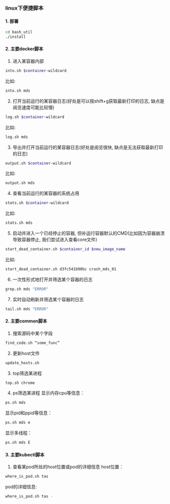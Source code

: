 ### linux下便捷脚本

#### 1. 部署

```bash
cd bash_util
./install
```

#### 2. 主要docker脚本

1. 进入某容器内部
  ```bash
  into.sh $container-wildcard
  ```
  比如:
  ```bash
  into.sh mds
  ```
2. 打开当前运行的某容器日志(好处是可以按shift+g获取最新打印的日志, 缺点是阅览速度可能比较慢)
  ```bash
  log.sh $container-wildcard
  ```
  比如:
  ```bash
  log.sh mds
  ```
3. 导出并打开当前运行的某容器日志(好处是阅览很快, 缺点是无法获取最新打印的日志)
  ```bash
  output.sh $container-wildcard
  ```
  比如:
  ```bash
  output.sh mds
  ```
4. 查看当前运行的某容器的系统占用
  ```bash
  stats.sh $container-wildcard
  ```
  比如:
  ```bash
  stats.sh mds
  ```
5. 启动并进入一个已经停止的容器, 但补运行容器默认的CMD(比如因为容器崩溃导致容器停止, 我们尝试进入查看core文件)
  ```bash
  start_dead_container.sh $container_id $new_image_name
  ```
  比如:
  ```bash
  start_dead_container.sh d3fc541b90bc crash_mds_01
  ```

6. 一次性形式地打开并筛选某个容器的日志
  ```bash
  grep.sh mds "ERROR"
  ```

7. 实时自动刷新并筛选某个容器的日志
  ```bash
  tail.sh mds "ERROR"
  ```
####  2. 主要common脚本
1. 搜索源码中某个字段
  ```bash
  find_code.sh “some_func”
  ```
2. 更新host文件
  ```bash
  update_hosts.sh
  ```
3. top筛选某进程
  ```bash
  top.sh chrome
  ```
4. ps筛选某进程
  显示内存cpu等信息：
  ```bash
  ps.sh mds
  ```
  显示pid和ppid等信息：
  ```bash
  ps.sh mds e
  ```
  显示多线程：
  ```bash
  ps.sh mds E
  ```
#### 3. 主要kubectl脚本
1. 查看某pod所处的host位置或pod的详细信息
  host位置：
  ```bash
  where_is_pod.sh tas
  ```
  pod的详细信息:
  ```bash
  where_is_pod.sh tas -
  ```